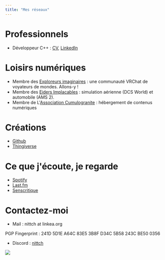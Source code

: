 ```yaml
---
title: "Mes réseaux"
---
```


# Professionnels
- Développeur C++ : [CV](https://vrac.linkea.org/1IW0vwW0/CV_Nicolas_TANDE.pdf), [LinkedIn](https://linkedin.com/in/nicolastande)

# Loisirs numériques
- Membre des [Exploreurs imaginaires](https://discord.gg/exploreurs) : une communauté VRChat de voyateurs de mondes. Allons-y !
- Membre des [Eiders Implacables](https://www.eiders.fr) : simulation aérienne (DCS World) et automobile (AMS 2).
- Membre de L'[Association Cumulogranite](https://www.cumulogranite.fr) : hébergement de contenus numériques

# Créations
- [Github](https://github.com/nittch)
- [Thingiverse](https://www.thingiverse.com/nittch/designs)

# Ce que j'écoute, je regarde
- [Spotify](https://open.spotify.com/user/nittch)
- [Last.fm](https://www.last.fm/user/nittch)
- [Senscritique](https://www.senscritique.com/nittch)

# Contactez-moi
- Mail : nittch at linkea.org

PGP Fingerprint : 241D 5D1E A64C 83E5 3B8F  D34C 5B58 243C BE50 0356
- Discord : [nittch](https://discordapp.com/users/nittch)

![](https://vrac.linkea.org/canard.jpg)
